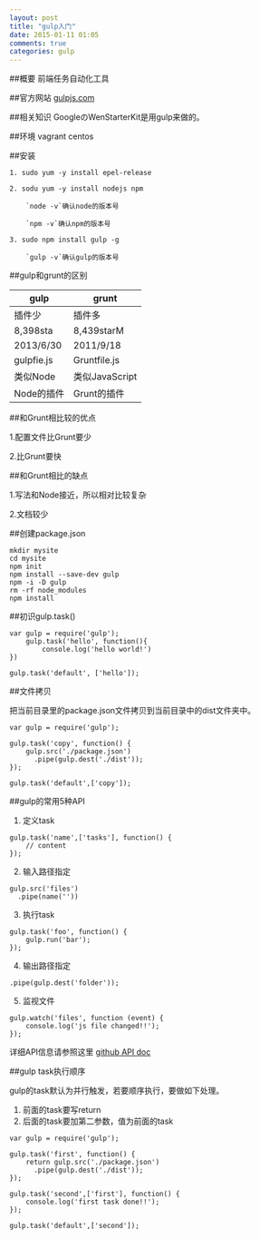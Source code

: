 ```yaml
---
layout: post
title: "gulp入门"
date: 2015-01-11 01:05
comments: true
categories: gulp
---
```


##概要
前端任务自动化工具

##官方网站
[gulpjs.com](gulpjs.com)

##相关知识
GoogleのWenStarterKit是用gulp来做的。

##环境
vagrant centos

##安装

	1. sudo yum -y install epel-release

	2. sodu yum -y install nodejs npm

		`node -v`确认node的版本号
		
		`npm -v`确认npm的版本号
		
	3. sudo npm install gulp -g

	 	`gulp -v`确认gulp的版本号

##gulp和grunt的区别


gulp         | grunt 
------------ | ------------- 
 插件少 		 |	插件多
8,398sta	 |	8,439starM
2013/6/30	 |	2011/9/18
gulpfie.js   |	Gruntfile.js
类似Node		 |类似JavaScript
Node的插件	 |	Grunt的插件

##和Grunt相比较的优点


1.配置文件比Grunt要少

2.比Grunt要快

##和Grunt相比的缺点

1.写法和Node接近，所以相对比较复杂

2.文档较少

##创建package.json
```
mkdir mysite
cd mysite 
npm init
npm install --save-dev gulp
npm -i -D gulp
rm -rf node_modules
npm install
```
##初识gulp.task()
```
var gulp = require('gulp');
	gulp.task('hello', function(){
		console.log('hello world!')
})

gulp.task('default', ['hello']);
```

	
##文件拷贝

把当前目录里的package.json文件拷贝到当前目录中的dist文件夹中。
```
var gulp = require('gulp');

gulp.task('copy', function() {
    gulp.src('./package.json')
      .pipe(gulp.dest('./dist'));
});

gulp.task('default',['copy']);
```	

##gulp的常用5种API

1. 定义task
```	
gulp.task('name',['tasks'], function() {
    // content
});
```	
2. 输入路径指定
```	
gulp.src('files')
  .pipe(name(''))
```	
3. 执行task
```	
gulp.task('foo', function() {
    gulp.run('bar');
});
```	
4. 输出路径指定
```	
.pipe(gulp.dest('folder'));
```	
5. 监视文件
```		
gulp.watch('files', function (event) {
	console.log('js file changed!!');
});
```	
详细API信息请参照这里   [github API doc](https://github.com/gulpjs/gulp/blob/master/docs/API.md)

##gulp task执行顺序

gulp的task默认为并行触发，若要顺序执行，要做如下处理。

1. 前面的task要写return
2. 后面的task要加第二参数，值为前面的task
```	
var gulp = require('gulp');

gulp.task('first', function() {
    return gulp.src('./package.json')
      .pipe(gulp.dest('./dist'));
});

gulp.task('second',['first'], function() {
    console.log('first task done!!');
});

gulp.task('default',['second']);
```	

